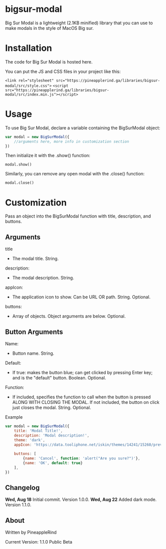 # bigsur-modal
Big Sur Modal is a lightweight (2.1KB minified) library that you can use to make modals in the style of MacOS Big sur. 

# Installation
The code for Big Sur Modal is hosted here.

You can put the JS and CSS files in your project like this:

`<link rel="stylesheet" src="https://pineapplerind.ga/libraries/bigsur-modal/src/style.css">`
`<script src="https://pineapplerind.ga/libraries/bigsur-modal/src/index.min.js"></script>`

# Usage
To use Big Sur Modal, declare a variable containing the BigSurModal object:

```javascript
var modal = new BigSurModal({
    //arguments here, more info in customization section
})
```

Then initialize it with the .show() function:

`modal.show()`

Similarly, you can remove any open modal with the .close() function:

`modal.close()`

# Customization
Pass an object into the BigSurModal function with title, description, and buttons.


## Arguments
title
- The modal title. String.

description: 
- The modal description. String.


appIcon: 
- The application icon to show. Can be URL OR path. String. Optional.


buttons: 
- Array of objects. Object arguments are below. Optional.

## Button Arguments
Name: 
- Button name. String.

Default: 
- If true: makes the button blue; can get clicked by pressing Enter key; and is the "default" button. Boolean. Optional.

Function: 
- If included, specifies the function to call when the button is pressed ALONG WITH CLOSING THE MODAL. If not included, the button on click just closes the modal. String. Optional.

Example
```javascript
var modal = new BigSurModal({
    title: 'Modal Title!', 
    description: 'Modal description!',
    theme: 'dark',  
    appIcon: 'https://data.tooliphone.net/iskin/themes/14241/15260/preview-256.png',
      
    buttons: [
        {name: 'Cancel', function: 'alert("Are you sure?")'}, 
        {name: 'OK', default: true}
    ],
})
```

## Changelog
**Wed, Aug 18** Initial commit. Version 1.0.0.
**Wed, Aug 22** Added dark mode. Version 1.1.0.

## About
Written by PineappleRind

Current Version: 1.1.0 Public Beta
